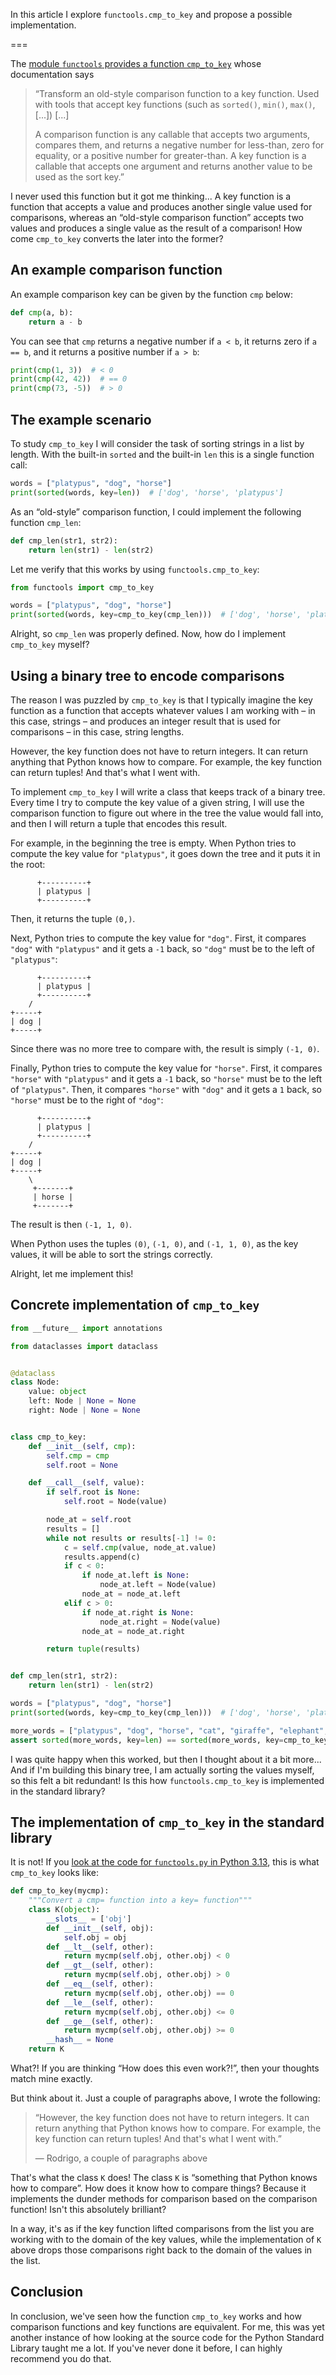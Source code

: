 In this article I explore `functools.cmp_to_key` and propose a possible implementation.

===

The [module `functools` provides a function `cmp_to_key`](https://docs.python.org/3/library/functools.html#functools.cmp_to_key) whose documentation says

 > “Transform an old-style comparison function to a key function. Used with tools that accept key functions (such as `sorted()`, `min()`, `max()`, [...]) [...]
 >
 > A comparison function is any callable that accepts two arguments, compares them, and returns a negative number for less-than, zero for equality, or a positive number for greater-than. A key function is a callable that accepts one argument and returns another value to be used as the sort key.”

I never used this function but it got me thinking...
A key function is a function that accepts a value and produces another single value used for comparisons, whereas an “old-style comparison function” accepts two values and produces a single value as the result of a comparison!
How come `cmp_to_key` converts the later into the former?

## An example comparison function

An example comparison key can be given by the function `cmp` below:

```py
def cmp(a, b):
    return a - b
```

You can see that `cmp` returns a negative number if `a < b`, it returns zero if `a == b`, and it returns a positive number if `a > b`:

```py
print(cmp(1, 3))  # < 0
print(cmp(42, 42))  # == 0
print(cmp(73, -5))  # > 0
```


## The example scenario

To study `cmp_to_key` I will consider the task of sorting strings in a list by length.
With the built-in `sorted` and the built-in `len` this is a single function call:

```py
words = ["platypus", "dog", "horse"]
print(sorted(words, key=len))  # ['dog', 'horse', 'platypus']
```

As an “old-style” comparison function, I could implement the following function `cmp_len`:

```py
def cmp_len(str1, str2):
    return len(str1) - len(str2)
```

Let me verify that this works by using `functools.cmp_to_key`:

```py
from functools import cmp_to_key

words = ["platypus", "dog", "horse"]
print(sorted(words, key=cmp_to_key(cmp_len)))  # ['dog', 'horse', 'platypus']
```

Alright, so `cmp_len` was properly defined.
Now, how do I implement `cmp_to_key` myself?


## Using a binary tree to encode comparisons

The reason I was puzzled by `cmp_to_key` is that I typically imagine the key function as a function that accepts whatever values I am working with – in this case, strings – and produces an integer result that is used for comparisons – in this case, string lengths.

However, the key function does not have to return integers.
It can return anything that Python knows how to compare.
For example, the key function can return tuples!
And that's what I went with.

To implement `cmp_to_key` I will write a class that keeps track of a binary tree.
Every time I try to compute the key value of a given string, I will use the comparison function to figure out where in the tree the value would fall into, and then I will return a tuple that encodes this result.

For example, in the beginning the tree is empty.
When Python tries to compute the key value for `"platypus"`, it goes down the tree and it puts it in the root:

```
      +----------+
      | platypus |
      +----------+
```

Then, it returns the tuple `(0,)`.

Next, Python tries to compute the key value for `"dog"`.
First, it compares `"dog"` with `"platypus"` and it gets a `-1` back, so `"dog"` must be to the left of `"platypus"`:

```
      +----------+
      | platypus |
      +----------+
    /
+-----+
| dog |
+-----+
```

Since there was no more tree to compare with, the result is simply `(-1, 0)`.

Finally, Python tries to compute the key value for `"horse"`.
First, it compares `"horse"` with `"platypus"` and it gets a `-1` back, so `"horse"` must be to the left of `"platypus"`.
Then, it compares `"horse"` with `"dog"` and it gets a `1` back, so `"horse"` must be to the right of `"dog"`:

```
      +----------+
      | platypus |
      +----------+
    /
+-----+
| dog |
+-----+
    \
     +-------+
     | horse |
     +-------+
```

The result is then `(-1, 1, 0)`.

When Python uses the tuples `(0)`, `(-1, 0)`, and `(-1, 1, 0)`, as the key values, it will be able to sort the strings correctly.

Alright, let me implement this!

## Concrete implementation of `cmp_to_key`


```py
from __future__ import annotations

from dataclasses import dataclass


@dataclass
class Node:
    value: object
    left: Node | None = None
    right: Node | None = None


class cmp_to_key:
    def __init__(self, cmp):
        self.cmp = cmp
        self.root = None

    def __call__(self, value):
        if self.root is None:
            self.root = Node(value)

        node_at = self.root
        results = []
        while not results or results[-1] != 0:
            c = self.cmp(value, node_at.value)
            results.append(c)
            if c < 0:
                if node_at.left is None:
                    node_at.left = Node(value)
                node_at = node_at.left
            elif c > 0:
                if node_at.right is None:
                    node_at.right = Node(value)
                node_at = node_at.right

        return tuple(results)


def cmp_len(str1, str2):
    return len(str1) - len(str2)

words = ["platypus", "dog", "horse"]
print(sorted(words, key=cmp_to_key(cmp_len)))  # ['dog', 'horse', 'platypus']

more_words = ["platypus", "dog", "horse", "cat", "giraffe", "elephant", "chimpanze", "centipede", "tarantula"]
assert sorted(more_words, key=len) == sorted(more_words, key=cmp_to_key(cmp_len))
```

I was quite happy when this worked, but then I thought about it a bit more...
And if I'm building this binary tree, I am actually sorting the values myself, so this felt a bit redundant!
Is this how `functools.cmp_to_key` is implemented in the standard library?


## The implementation of `cmp_to_key` in the standard library

It is not!
If you [look at the code for `functools.py` in Python 3.13](https://github.com/python/cpython/blob/383af395af828f40d9543ee0a8fdc5cc011d43db/Lib/functools.py#L207-L224), this is what `cmp_to_key` looks like:

```py
def cmp_to_key(mycmp):
    """Convert a cmp= function into a key= function"""
    class K(object):
        __slots__ = ['obj']
        def __init__(self, obj):
            self.obj = obj
        def __lt__(self, other):
            return mycmp(self.obj, other.obj) < 0
        def __gt__(self, other):
            return mycmp(self.obj, other.obj) > 0
        def __eq__(self, other):
            return mycmp(self.obj, other.obj) == 0
        def __le__(self, other):
            return mycmp(self.obj, other.obj) <= 0
        def __ge__(self, other):
            return mycmp(self.obj, other.obj) >= 0
        __hash__ = None
    return K
```

What?!
If you are thinking “How does this even work?!”, then your thoughts match mine exactly.

But think about it.
Just a couple of paragraphs above, I wrote the following:

 > “However, the key function does not have to return integers.
 > It can return anything that Python knows how to compare.
 > For example, the key function can return tuples!
 > And that's what I went with.”
 >
 > — Rodrigo, a couple of paragraphs above

That's what the class `K` does!
The class `K` is “something that Python knows how to compare”.
How does it know how to compare things?
Because it implements the dunder methods for comparison based on the comparison function!
Isn't this absolutely brilliant?

In a way, it's as if the key function lifted comparisons from the list you are working with to the domain of the key values, while the implementation of `K` above drops those comparisons right back to the domain of the values in the list.


## Conclusion

In conclusion, we've seen how the function `cmp_to_key` works and how comparison functions and key functions are equivalent.
For me, this was yet another instance of how looking at the source code for the Python Standard Library taught me a lot.
If you've never done it before, I can highly recommend you do that.
